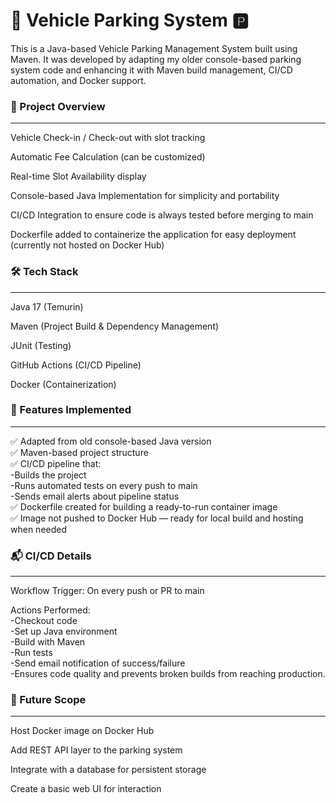 # 🚗 Vehicle Parking System 🅿️

This is a Java-based Vehicle Parking Management System built using Maven.
It was developed by adapting my older console-based parking system code and enhancing it with Maven build management, CI/CD automation, and Docker support.

### 📜 Project Overview
---
Vehicle Check-in / Check-out with slot tracking

Automatic Fee Calculation (can be customized)

Real-time Slot Availability display

Console-based Java Implementation for simplicity and portability

CI/CD Integration to ensure code is always tested before merging to main

Dockerfile added to containerize the application for easy deployment (currently not hosted on Docker Hub)


### 🛠️ Tech Stack
---
Java 17 (Temurin)

Maven (Project Build & Dependency Management)

JUnit (Testing)

GitHub Actions (CI/CD Pipeline)

Docker (Containerization)

### 🔧 Features Implemented
---
✅ Adapted from old console-based Java version<br>
✅ Maven-based project structure<br>
✅ CI/CD pipeline that:<br>
 -Builds the project<br>
    -Runs automated tests on every push to main<br>
    -Sends email alerts about pipeline status<br>
✅ Dockerfile created for building a ready-to-run container image<br>
✅ Image not pushed to Docker Hub — ready for local build and hosting when needed<br>

### 📬 CI/CD Details
---
Workflow Trigger: On every push or PR to main

Actions Performed:<br>
    -Checkout code<br>
    -Set up Java environment<br>
-Build with Maven<br>
-Run tests<br>
-Send email notification of success/failure<br>
-Ensures code quality and prevents broken builds from reaching production.<br>

### 🔮 Future Scope
---
Host Docker image on Docker Hub

Add REST API layer to the parking system

Integrate with a database for persistent storage

Create a basic web UI for interaction

